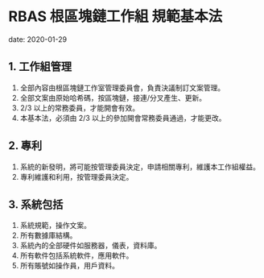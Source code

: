 <!-- headings -->

# RBAS 根區塊鏈工作組 規範基本法

date: 2020-01-29

## 1. 工作組管理

1. 全部內容由根區塊鏈工作室管理委員會，負責決議制訂文案管理。
1. 全部文案由原始哈希碼，按區塊鏈，接連/分叉產生、更新。
1. 2/3 以上的常務委員，才能開會有效。
1. 本基本法，必須由 2/3 以上的參加開會常務委員通過，才能更改。

## 2. 專利

1. 系統的新發明，將可能按管理委員決定，申請相關專利，維護本工作組權益。
1. 專利維護和利用，按管理委員決定。

## 3. 系統包括

1. 系統規範，操作文案。
1. 所有數據庫結構。
1. 系統內的全部硬件如服務器，儀表，資料庫。
1. 所有軟件包括系統軟件，應用軟件。
1. 所有賬號如操作員，用戶資料。
